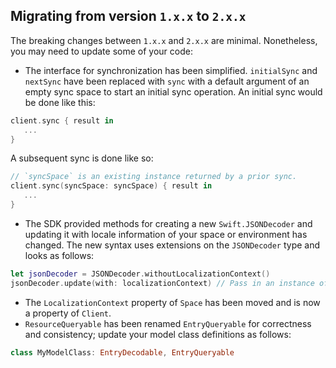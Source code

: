 ## Migrating from version `1.x.x` to `2.x.x`

The breaking changes between `1.x.x` and `2.x.x` are minimal. Nonetheless, you may need to update some of your code:

- The interface for synchronization has been simplified. `initialSync` and `nextSync` have been replaced with `sync` with a default argument of an empty sync space to start an initial sync operation. An initial sync would be done like this:
```swift
client.sync { result in
   ...
}
```

A subsequent sync is done like so:

```swift
// `syncSpace` is an existing instance returned by a prior sync.
client.sync(syncSpace: syncSpace) { result in
   ...
}
```

- The SDK provided methods for creating a new `Swift.JSONDecoder` and updating it with locale information of your space or environment has changed. The new syntax uses extensions on the `JSONDecoder` type and looks as follows:
```swift
let jsonDecoder = JSONDecoder.withoutLocalizationContext()
jsonDecoder.update(with: localizationContext) // Pass in an instance of `LocalizationContext`
```

- The `LocalizationContext` property of `Space` has been moved and is now a property of `Client`.
- `ResourceQueryable` has been renamed `EntryQueryable` for correctness and consistency; update your model class definitions as follows:

```swift
class MyModelClass: EntryDecodable, EntryQueryable
```
